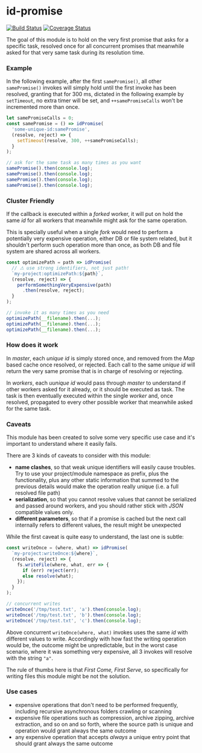 # id-promise

[![Build Status](https://travis-ci.com/WebReflection/id-promise.svg?branch=master)](https://travis-ci.com/WebReflection/id-promise) [![Coverage Status](https://coveralls.io/repos/github/WebReflection/id-promise/badge.svg?branch=master)](https://coveralls.io/github/WebReflection/id-promise?branch=master)

The goal of this module is to hold on the very first promise that asks for a specific task, resolved once for all concurrent promises that meanwhile asked for that very same task during its resolution time.

### Example

In the following example, after the first `samePromise()`, all other `samePromise()` invokes will simply hold until the first invoke has been resolved, granting that for 300 ms, dictated in the following example by `setTimeout`, no extra timer will be set, and `++samePromiseCalls` won't be incremented more than once.

```js
let samePromiseCalls = 0;
const samePromise = () => idPromise(
  'some-unique-id:samePromise',
  (resolve, reject) => {
    setTimeout(resolve, 300, ++samePromiseCalls);
  }
);

// ask for the same task as many times as you want
samePromise().then(console.log);
samePromise().then(console.log);
samePromise().then(console.log);
samePromise().then(console.log);
```

### Cluster Friendly

If the callback is executed within a _forked_ worker, it will put on hold the same _id_ for all workers that meanwhile might ask for the same operation.

This is specially useful when a single _fork_ would need to perform a potentially very expensive operation, either DB or file system related, but it shouldn't perform such operation more than once, as both DB and file system are shared across all workers.

```js
const optimizePath = path => idPromise(
  // ⚠ use strong identifiers, not just path!
  `my-project:optimizePath:${path}`,
  (resolve, reject) => {
    performSomethingVeryExpensive(path)
      .then(resolve, reject);
  }
);

// invoke it as many times as you need
optimizePath(__filename).then(...);
optimizePath(__filename).then(...);
optimizePath(__filename).then(...);
```

### How does it work

In _master_, each _unique id_ is simply stored once, and removed from the _Map_ based cache once resolved, or rejected. Each call to the same _unique id_ will return the very same promise that is in charge of resolving or rejecting.

In _workers_, each _uunique id_ would pass through _master_ to understand if other workers asked for it already, or it should be executed as task.
The task is then eventually executed within the single _worker_ and, once resolved, propagated to every other possible worker that meanwhile asked for the same task.


### Caveats

This module has been created to solve some very specific use case and it's important to understand where it easily fails.

There are 3 kinds of caveats to consider with this module:

  * **name clashes**, so that weak unique identifiers will easily cause troubles. Try to use your project/module namespace as prefix, plus the functionality, plus any other static information that summed to the previous details would make the operation really unique (i.e. a full resolved file path)
  * **serialization**, so that you cannot resolve values that cannot be serialized and passed around workers, and you should rather stick with _JSON_ compatible values only.
  * **different parameters**, so that if a promise is cached but the next call internally refers to different values, the result might be unexpected

While the first caveat is quite easy to understand, the last one is subtle:

```js
const writeOnce = (where, what) => idPromise(
  `my-project:writeOnce:${where}`,
  (resolve, reject) => {
    fs.writeFile(where, what, err => {
      if (err) reject(err);
      else resolve(what);
    });
  }
);

// concurrent writes
writeOnce('/tmp/test.txt', 'a').then(console.log);
writeOnce('/tmp/test.txt', 'b').then(console.log);
writeOnce('/tmp/test.txt', 'c').then(console.log);
```

Above concurrent `writeOnce(where, what)` invokes uses the same _id_ with different values to write. Accordingly with how fast the writing operation would be, the outcome might be unpredictable, but in the worst case scenario, where it was something very expensive, all 3 invokes will resolve with the string `"a"`.

The rule of thumbs here is that _First Come, First Serve_, so specifically for writing files this module might be not the solution.


### Use cases

  * expensive operations that don't need to be performed frequently, including recursive asynchronous folders crawling or scanning
  * expensive file operations such as compression, archive zipping, archive extraction, and so on and so forth, where the source path is unique and operation would grant always the same outcome
  * any expensive operation that accepts *always* a unique entry point that should grant always the same outcome

